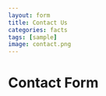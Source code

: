 ```yaml
---
layout: form
title: Contact Us
categories: facts
tags: [sample]
image: contact.png
---
```


# Contact Form


